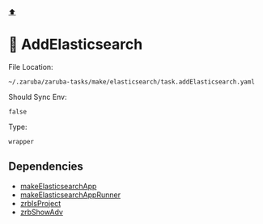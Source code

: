[⬆️](./README.md)

# 🍜 AddElasticsearch

File Location:

    ~/.zaruba/zaruba-tasks/make/elasticsearch/task.addElasticsearch.yaml

Should Sync Env:

    false

Type:

    wrapper


## Dependencies

* [makeElasticsearchApp](makeElasticsearchApp.md)
* [makeElasticsearchAppRunner](makeElasticsearchAppRunner.md)
* [zrbIsProject](zrbIsProject.md)
* [zrbShowAdv](zrbShowAdv.md)